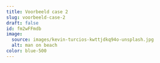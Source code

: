```yaml
---
title: Voorbeeld case 2
slug: voorbeeld-case-2
draft: false
id: fm2wFFmdb
image:
  source: images/kevin-turcios-kwttjdkq94o-unsplash.jpg
  alt: man on beach
color: blue-500
---
```

